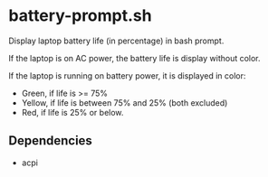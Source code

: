 # battery-prompt.sh

Display laptop battery life (in percentage) in bash prompt.

If the laptop is on AC power, the battery life is display without color.

If the laptop is running on battery power, it is displayed in color:

* Green, if life is >= 75%
* Yellow, if life is between 75% and 25% (both excluded)
* Red, if life is 25% or below.

## Dependencies

* acpi 
